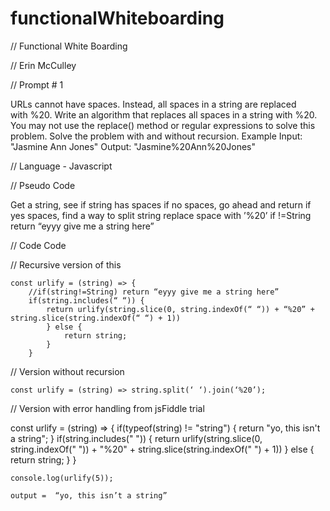 # functionalWhiteboarding

// Functional White Boarding

// Erin McCulley

// Prompt # 1

URLs cannot have spaces. Instead, all spaces in a string are replaced with %20. Write an algorithm that replaces all spaces in a string with %20.
You may not use the replace() method or regular expressions to solve this problem. Solve the problem with and without recursion.
Example
Input: "Jasmine Ann Jones"
Output: "Jasmine%20Ann%20Jones"

// Language - Javascript

// Pseudo Code

Get a string, see if string has spaces
	if no spaces, go ahead and return
	if yes spaces, find a way to split string
		replace space with ’%20’
	if !=String
		return “eyyy give me a string here”

// Code Code

// Recursive version of this

	const urlify = (string) => {
		//if(string!=String) return “eyyy give me a string here”
		if(string.includes(“ “)) {
			return urlify(string.slice(0, string.indexOf(“ “)) + “%20” + string.slice(string.indexOf(“ “) + 1))
			} else {
				return string;
			}
		}

// Version without recursion 

	const urlify = (string) => string.split(‘ ‘).join(‘%20’); 

// Version with error handling from jsFiddle trial

const urlify = (string) => {
    if(typeof(string) != "string") {
    	return "yo, this isn't a string";
     }
     if(string.includes(" ")) {
			return urlify(string.slice(0, string.indexOf(" ")) + "%20" + string.slice(string.indexOf(" ") + 1))
			} else {
				return string;
			}
   }
    
    console.log(urlify(5));

	output =  “yo, this isn’t a string”

		

